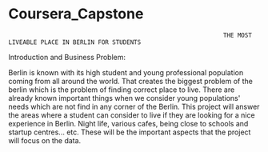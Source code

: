 # Coursera_Capstone
                                                                THE MOST LIVEABLE PLACE IN BERLIN FOR STUDENTS
Introduction and Business Problem:


Berlin is known with its high student and young professional population coming from all around the world. That creates the biggest problem of the berlin which is the problem of finding correct place to live.
There are already known important things when we consider young populations' needs which are not find in any corner of the Berlin. 
This project will answer the areas where a student can consider to live if they are looking for a nice experience in Berlin. 
Night life, various cafes, being close to schools and startup centres... etc. These will be the important aspects that the project will focus on the data.

